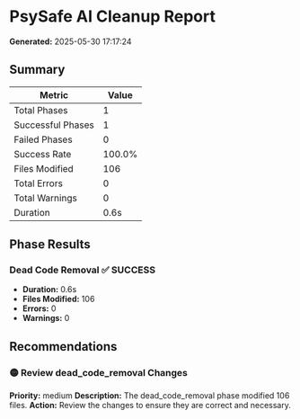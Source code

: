 # PsySafe AI Cleanup Report

**Generated:** 2025-05-30 17:17:24

## Summary

| Metric | Value |
|--------|-------|
| Total Phases | 1 |
| Successful Phases | 1 |
| Failed Phases | 0 |
| Success Rate | 100.0% |
| Files Modified | 106 |
| Total Errors | 0 |
| Total Warnings | 0 |
| Duration | 0.6s |

## Phase Results

### Dead Code Removal ✅ SUCCESS

- **Duration:** 0.6s
- **Files Modified:** 106
- **Errors:** 0
- **Warnings:** 0

## Recommendations

### 🟡 Review dead_code_removal Changes

**Priority:** medium
**Description:** The dead_code_removal phase modified 106 files.
**Action:** Review the changes to ensure they are correct and necessary.

